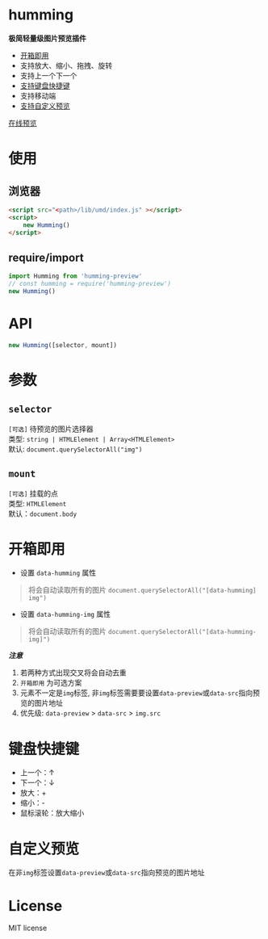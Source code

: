 # humming
**极简轻量级图片预览插件**  
- [开箱即用](#开箱即用)
- 支持放大、缩小、拖拽、旋转  
- 支持上一个下一个
- [支持键盘快捷键](#键盘快捷键)
- 支持移动端  
- [支持自定义预览](#自定义预览)

[在线预览](https://itlangzi.com/gallery.html)  

# 使用

## 浏览器
```html
<script src="<path>/lib/umd/index.js" ></script>
<script>
    new Humming()
</script>
```
## require/import

```js
import Humming from 'humming-preview'
// const humming = require('humming-preview')
new Humming()
```

# API
```js
new Humming([selector, mount])
```

# 参数

## `selector` 
`[可选]` 待预览的图片选择器  
类型: `string | HTMLElement | Array<HTMLElement>`  
默认: `document.querySelectorAll("img")`  

## `mount`
`[可选]` 挂载的点  
类型: `HTMLElement`  
默认：`document.body`

# 开箱即用
- 设置 `data-humming` 属性
> 将会自动读取所有的图片 `document.querySelectorAll("[data-humming] img")`
- 设置 `data-humming-img` 属性
> 将会自动读取所有的图片  `document.querySelectorAll("[data-humming-img]")`  

***注意*** 
1. 若两种方式出现交叉将会自动去重
2. `开箱即用` 为可选方案
3. 元素不一定是`img`标签, 非`img`标签需要要设置`data-preview`或`data-src`指向预览的图片地址
4. 优先级: `data-preview` > `data-src` > `img.src`


# 键盘快捷键
- 上一个：↑
- 下一个：↓
- 放大：+
- 缩小：-
- 鼠标滚轮：放大缩小

# 自定义预览
在非`img`标签设置`data-preview`或`data-src`指向预览的图片地址

# License
MIT license